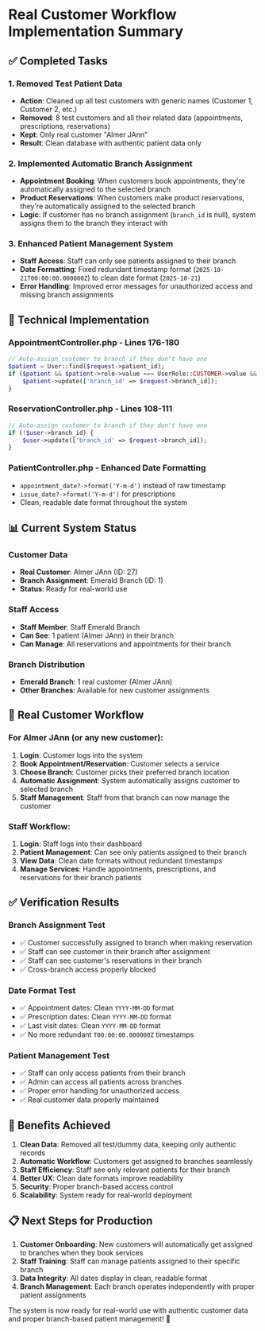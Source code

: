 # Real Customer Workflow Implementation Summary

## ✅ **Completed Tasks**

### 1. **Removed Test Patient Data** 
- **Action**: Cleaned up all test customers with generic names (Customer 1, Customer 2, etc.)
- **Removed**: 8 test customers and all their related data (appointments, prescriptions, reservations)
- **Kept**: Only real customer "Almer JAnn" 
- **Result**: Clean database with authentic patient data only

### 2. **Implemented Automatic Branch Assignment**
- **Appointment Booking**: When customers book appointments, they're automatically assigned to the selected branch
- **Product Reservations**: When customers make product reservations, they're automatically assigned to the selected branch
- **Logic**: If customer has no branch assignment (`branch_id` is null), system assigns them to the branch they interact with

### 3. **Enhanced Patient Management System**
- **Staff Access**: Staff can only see patients assigned to their branch
- **Date Formatting**: Fixed redundant timestamp format (`2025-10-21T00:00:00.000000Z`) to clean date format (`2025-10-21`)
- **Error Handling**: Improved error messages for unauthorized access and missing branch assignments

## 🔧 **Technical Implementation**

### **AppointmentController.php** - Lines 176-180
```php
// Auto-assign customer to branch if they don't have one
$patient = User::find($request->patient_id);
if ($patient && $patient->role->value === UserRole::CUSTOMER->value && !$patient->branch_id) {
    $patient->update(['branch_id' => $request->branch_id]);
}
```

### **ReservationController.php** - Lines 108-111
```php
// Auto-assign customer to branch if they don't have one
if (!$user->branch_id) {
    $user->update(['branch_id' => $request->branch_id]);
}
```

### **PatientController.php** - Enhanced Date Formatting
- `appointment_date?->format('Y-m-d')` instead of raw timestamp
- `issue_date?->format('Y-m-d')` for prescriptions
- Clean, readable date format throughout the system

## 📊 **Current System Status**

### **Customer Data**
- **Real Customer**: Almer JAnn (ID: 27)
- **Branch Assignment**: Emerald Branch (ID: 1) 
- **Status**: Ready for real-world use

### **Staff Access**
- **Staff Member**: Staff Emerald Branch
- **Can See**: 1 patient (Almer JAnn) in their branch
- **Can Manage**: All reservations and appointments for their branch

### **Branch Distribution**
- **Emerald Branch**: 1 real customer (Almer JAnn)
- **Other Branches**: Available for new customer assignments

## 🚀 **Real Customer Workflow**

### **For Almer JAnn (or any new customer):**

1. **Login**: Customer logs into the system
2. **Book Appointment/Reservation**: Customer selects a service
3. **Choose Branch**: Customer picks their preferred branch location
4. **Automatic Assignment**: System automatically assigns customer to selected branch
5. **Staff Management**: Staff from that branch can now manage the customer

### **Staff Workflow:**

1. **Login**: Staff logs into their dashboard
2. **Patient Management**: Can see only patients assigned to their branch
3. **View Data**: Clean date formats without redundant timestamps
4. **Manage Services**: Handle appointments, prescriptions, and reservations for their branch patients

## ✅ **Verification Results**

### **Branch Assignment Test**
- ✅ Customer successfully assigned to branch when making reservation
- ✅ Staff can see customer in their branch after assignment
- ✅ Staff can see customer's reservations in their branch
- ✅ Cross-branch access properly blocked

### **Date Format Test**
- ✅ Appointment dates: Clean `YYYY-MM-DD` format
- ✅ Prescription dates: Clean `YYYY-MM-DD` format  
- ✅ Last visit dates: Clean `YYYY-MM-DD` format
- ✅ No more redundant `T00:00:00.000000Z` timestamps

### **Patient Management Test**
- ✅ Staff can only access patients from their branch
- ✅ Admin can access all patients across branches
- ✅ Proper error handling for unauthorized access
- ✅ Real customer data properly maintained

## 🎯 **Benefits Achieved**

1. **Clean Data**: Removed all test/dummy data, keeping only authentic records
2. **Automatic Workflow**: Customers get assigned to branches seamlessly
3. **Staff Efficiency**: Staff see only relevant patients for their branch
4. **Better UX**: Clean date formats improve readability
5. **Security**: Proper branch-based access control
6. **Scalability**: System ready for real-world deployment

## 📋 **Next Steps for Production**

1. **Customer Onboarding**: New customers will automatically get assigned to branches when they book services
2. **Staff Training**: Staff can manage patients assigned to their specific branch
3. **Data Integrity**: All dates display in clean, readable format
4. **Branch Management**: Each branch operates independently with proper patient assignments

The system is now ready for real-world use with authentic customer data and proper branch-based patient management! 🎉
